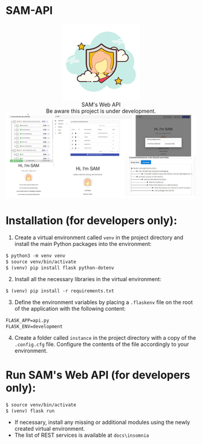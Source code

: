 # SAM-API

<p align="center"> 
<img src="https://github.com/SECURIoTESIGN/SAM-API/blob/master/static/logo.png"><br/>
SAM's Web API<br/>Be aware this project is under development.<br/>
<img src="https://github.com/SECURIoTESIGN/SAM-API/blob/master/static/sam-examples.png">
</p>


# Installation (for developers only):
1) Create a virtual environment called ```venv``` in the project directory and install the main Python packages into the environment: 
```
$ python3 -m venv venv
$ source venv/bin/activate
$ (venv) pip install flask python-dotenv
```
2) Install all the necessary libraries in the virtual environment:
```
$ (venv) pip install -r requirements.txt
```
3) Define the environment variables by placing a ```.flaskenv``` file on the root of the application with the following content:<br/>
```
FLASK_APP=api.py
FLASK_ENV=development
```
4) Create a folder called ```instance``` in the project directory with a copy of the ```.config.cfg``` file. Configure the contents of the file accordingly to your environment.

# Run SAM's Web API (for developers only):
```
$ source venv/bin/activate
$ (venv) flask run 
```
- If necessary, install any missing or additional modules using the newly created virtual environment. 
- The list of REST services is available at ```docs\insomnia```
